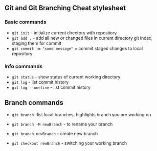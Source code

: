 ## Git and Git Branching Cheat stylesheet

### Basic commands
* `git init` - initialize current directory with repository
* `git add .` - add all new or changed files in current directory git index, staging them for commit
* `git commit -m "some message"` = commit staged changes to local repository


### Info commands

* `git status` - show status of current working directory
* `git log` - list commit history
* `git log --oneline` - list commit history


## Branch commands
* `git branch` -list local branches, highlights branch you are working on
* `git branch -M newBranch` - to rename your branch
* `git branch newBranch` - create new branch

* `git checkout newBranch` - switching your working branch
